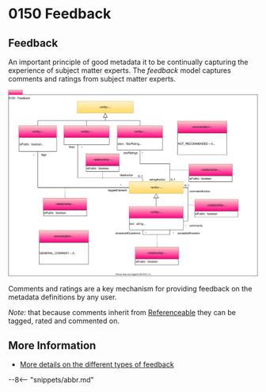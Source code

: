 <!-- SPDX-License-Identifier: CC-BY-4.0 -->
<!-- Copyright Contributors to the Egeria project. -->

# 0150 Feedback

## Feedback

An important principle of good metadata it to be continually capturing the experience of subject matter experts. The *feedback* model captures comments and ratings from subject matter experts.

![UML](0150-Feedback.svg)

Comments and ratings are a key mechanism for providing feedback on the metadata definitions by any user.  

*Note:* that because comments inherit from [Referenceable](/types/0/0010-Base-Model/#referenceable) they can be tagged, rated and commented on.

## More Information

* [More details on the different types of feedback](/concepts/feedback)

--8<-- "snippets/abbr.md"
